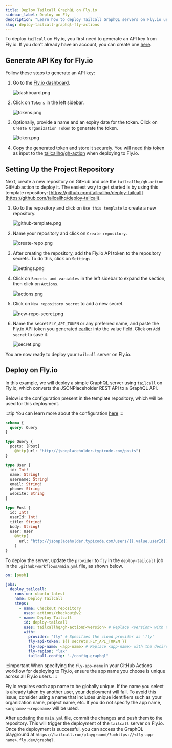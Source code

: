 ```yaml
---
title: Deploy Tailcall GraphQL on Fly.io
sidebar_label: Deploy on Fly
description: "Learn how to deploy Tailcall GraphQL servers on Fly.io using GitHub Actions quickly and securely."
slug: deploy-tailcall-graphql-fly-actions
---
```


To deploy `tailcall` on Fly.io, you first need to generate an API key from Fly.io. If you don't already have an account, you can create one [here](https://fly.io/app/sign-up).

## Generate API Key for Fly.io

Follow these steps to generate an API key:

1. Go to the [Fly.io dashboard](https://fly.io/dashboard).

   ![dashboard.png](../static/images/docs/fly/dashboard.png)

2. Click on `Tokens` in the left sidebar.

   ![tokens.png](../static/images/docs/fly/tokens.png)

3. Optionally, provide a name and an expiry date for the token. Click on `Create Organization Token` to generate the token.

   ![token.png](../static/images/docs/fly/token.png)

4. Copy the generated token and store it securely. You will need this token as input to the [tailcallhq/gh-action](https://github.com/tailcallhq/gh-action) when deploying to Fly.io.

## Setting Up the Project Repository

Next, create a new repository on GitHub and use the `tailcallhq/gh-action` GitHub action to deploy it. The easiest way to get started is by using this template repository: [https://github.com/tailcallhq/deploy-tailcall](https://github.com/tailcallhq/deploy-tailcall).

1. Go to the repository and click on `Use this template` to create a new repository.

   ![github-template.png](../static/images/docs/fly/github-template.png)

2. Name your repository and click on `Create repository`.

   ![create-repo.png](../static/images/docs/fly/create-repo.png)

3. After creating the repository, add the Fly.io API token to the repository secrets. To do this, click on `Settings`.

   ![settings.png](../static/images/docs/fly/settings.png)

4. Click on `Secrets and variables` in the left sidebar to expand the section, then click on `Actions`.

   ![actions.png](../static/images/docs/fly/actions.png)

5. Click on `New repository secret` to add a new secret.

   ![new-repo-secret.png](../static/images/docs/fly/new-repo-secret.png)

6. Name the secret `FLY_API_TOKEN` or any preferred name, and paste the Fly.io API token you generated [earlier](#generate-api-key-for-flyio) into the value field. Click on `Add secret` to save it.

   ![secret.png](../static/images/docs/fly/secret.png)

You are now ready to deploy your `tailcall` server on Fly.io.

## Deploy on Fly.io

In this example, we will deploy a simple GraphQL server using `tailcall` on Fly.io, which converts the JSONPlaceholder REST API to a GraphQL API.

Below is the configuration present in the template repository, which will be used for this deployment.

:::tip
You can learn more about the configuration [here](./configuration.mdx)
:::

```graphql
schema {
  query: Query
}

type Query {
  posts: [Post]
    @http(url: "http://jsonplaceholder.typicode.com/posts")
}

type User {
  id: Int!
  name: String!
  username: String!
  email: String!
  phone: String
  website: String
}

type Post {
  id: Int!
  userId: Int!
  title: String!
  body: String!
  user: User
    @http(
      url: "http://jsonplaceholder.typicode.com/users/{{.value.userId}}"
    )
}
```

To deploy the server, update the `provider` to `fly` in the `deploy-tailcall` job in the `.github/workflows/main.yml` file, as shown below.

```yaml
on: [push]

jobs:
  deploy_tailcall:
    runs-on: ubuntu-latest
    name: Deploy Tailcall
    steps:
      - name: Checkout repository
        uses: actions/checkout@v2
      - name: Deploy Tailcall
        id: deploy-tailcall
        uses: tailcallhq/gh-action@<version> # Replace <version> with the desired version
        with:
          provider: "fly" # Specifies the cloud provider as 'fly'
          fly-api-token: ${{ secrets.FLY_API_TOKEN }}
          fly-app-name: <app-name> # Replace <app-name> with the desired app name
          fly-region: "lax"
          tailcall-config: "./config.graphql"
```

:::important
When specifying the `fly-app-name` in your GitHub Actions workflow for deploying to Fly.io, ensure the app name you choose is unique across all Fly.io users.
:::

Fly.io requires each app name to be globally unique. If the name you select is already taken by another user, your deployment will fail. To avoid this issue, consider using a name that includes unique identifiers such as your organization name, project name, etc. If you do not specify the app name, `<orgname>-<reponame>` will be used.

After updating the `main.yml` file, commit the changes and push them to the repository. This will trigger the deployment of the `tailcall` server on Fly.io. Once the deployment is successful, you can access the GraphQL playground at `https://tailcall.run/playground/?u=https://<fly-app-name>.fly.dev/graphql`.
